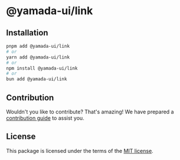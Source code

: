 # @yamada-ui/link

## Installation

```sh
pnpm add @yamada-ui/link
# or
yarn add @yamada-ui/link
# or
npm install @yamada-ui/link
# or
bun add @yamada-ui/link
```

## Contribution

Wouldn't you like to contribute? That's amazing! We have prepared a [contribution guide](https://github.com/yamada-ui/yamada-ui/blob/main/CONTRIBUTING.md) to assist you.

## License

This package is licensed under the terms of the
[MIT license](https://github.com/yamada-ui/yamada-ui/blob/main/LICENSE).
